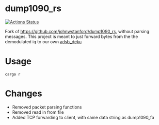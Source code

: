# dump1090_rs
[![Actions Status](https://github.com/wcampbell0x2a/dump1090_rs/workflows/CI/badge.svg)](https://github.com/wcampbell0x2a/dump1090_rs/actions)

Fork of https://github.com/johnwstanford/dump1090_rs, without parsing messages.
This project is meant to just forward bytes from the the demodulated iq to our own [adsb_deku](https://github.com/wcampbell0x2a/adsb_deku)

# Usage

```
cargo r
```

# Changes
- Removed packet parsing functions
- Removed read in from file
- Added TCP forwarding to client, with same data string as dump1090_fa
